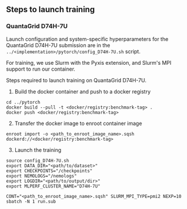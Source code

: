 ## Steps to launch training

### QuantaGrid D74H-7U

Launch configuration and system-specific hyperparameters for the QuantaGrid D74H-7U
submission are in the `../<implementation>/pytorch/config_D74H-7U.sh` script.

For training, we use Slurm with the Pyxis extension, and Slurm's MPI support to run our container.

Steps required to launch training on QuantaGrid D74H-7U.

1. Build the docker container and push to a docker registry

```
cd ../pytorch
docker build --pull -t <docker/registry:benchmark-tag> .
docker push <docker/registry:benchmark-tag>
```

2. Transfer the docker image to enroot container image

```
enroot import -o <path_to_enroot_image_name>.sqsh dockerd://<docker/registry:benchmark-tag>
```

3. Launch the training
```
source config_D74H-7U.sh
export DATA_DIR="<path/to/dataset>"
export CHECKPOINTS="/checkpoints"
export NEMOLOGS="/nemologs"
export LOGDIR="<path/to/output/dir>"
export MLPERF_CLUSTER_NAME="D74H-7U"

CONT="<path_to_enroot_image_name>.sqsh" SLURM_MPI_TYPE=pmi2 NEXP=10 sbatch -N 1 run.sub

